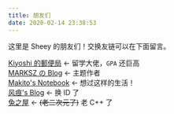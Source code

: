 ```yaml
---
title: 朋友们
date: 2020-02-14 23:38:53
---
```


这里是 Sheey 的朋友们！交换友链可以在下面留言。

[Kiyoshi 的郵便局](https://blog.k1yoshi.com/) <- 留学大佬，`GPA` 还巨高  
[MARKSZ の Blog](https://molunerfinn.com/) <- 主题作者  
[Makito's Notebook](https://keep.moe/) <- 想过这样的生活！  
[风痕's Blog](https://blog.moew.xyz/) <- 换 ID 了  
[兔之屋](https://syaro.hotococoa.moe/wordpress/) <- ~~(老二次元了)~~ 老 C++ 了  